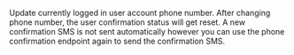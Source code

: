 Update currently logged in user account phone number. After changing phone number, the user confirmation status will get reset. A new confirmation SMS is not sent automatically however you can use the phone confirmation endpoint again to send the confirmation SMS.